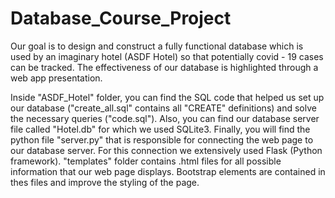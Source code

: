 # Database_Course_Project

Our goal is to design and construct a fully functional database which is used by an imaginary hotel (ASDF Hotel) so that potentially covid - 19 cases can be tracked. The effectiveness of our database is highlighted through a web app presentation.

Inside "ASDF_Hotel" folder, you can find the SQL code that helped us set up our database ("create_all.sql" contains all "CREATE" definitions) and solve the necessary queries ("code.sql"). Also, you can find our database server file called "Hotel.db" for which we used SQLite3. Finally, you will find the python file "server.py" that is responsible for connecting the web page to our database server. For this connection we extensively used Flask (Python framework). "templates" folder contains .html files for all possible information that our web page displays. Bootstrap elements are contained in thes files and improve the styling of the page.
